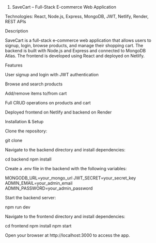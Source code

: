 1. SaveCart – Full-Stack E-commerce Web Application

Technologies: React, Node.js, Express, MongoDB, JWT, Netlify, Render, REST APIs

Description

SaveCart is a full-stack e-commerce web application that allows users to signup, login, browse products, and manage their shopping cart. The backend is built with Node.js and Express and connected to MongoDB Atlas. The frontend is developed using React and deployed on Netlify.

Features

User signup and login with JWT authentication

Browse and search products

Add/remove items to/from cart

Full CRUD operations on products and cart

Deployed frontend on Netlify and backend on Render

Installation & Setup

Clone the repository:

git clone <your-repo-url>


Navigate to the backend directory and install dependencies:

cd backend
npm install


Create a .env file in the backend with the following variables:

MONGODB_URL=your_mongo_url
JWT_SECRET=your_secret_key
ADMIN_EMAIL=your_admin_email
ADMIN_PASSWORD=your_admin_password


Start the backend server:

npm run dev


Navigate to the frontend directory and install dependencies:

cd frontend
npm install
npm start


Open your browser at http://localhost:3000 to access the app.
